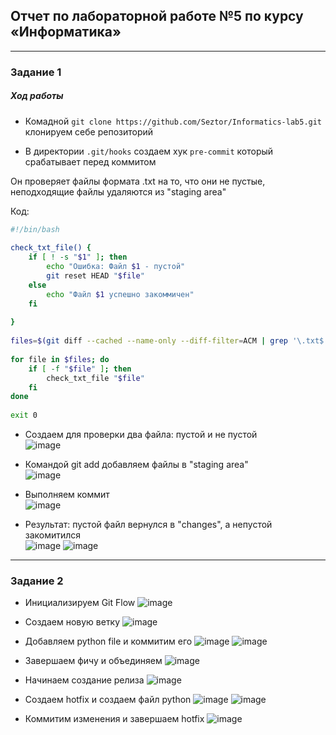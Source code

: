 ## Отчет по лабораторной работе №5 по курсу «Информатика»
---

### Задание 1

##### Ход работы

- Комадной  `git clone https://github.com/Seztor/Informatics-lab5.git`  клонируем себе репозиторий

- В директории `.git/hooks` создаем хук `pre-commit` который срабатывает перед коммитом

Он проверяет файлы формата .txt на то, что они не пустые, неподходящие файлы удаляются из "staging area"

Код:

```bash
#!/bin/bash
 
check_txt_file() {
    if [ ! -s "$1" ]; then
        echo "Ошибка: Файл $1 - пустой"
        git reset HEAD "$file"
    else
    	echo "Файл $1 успешно закоммичен"
    fi
 
}
 
files=$(git diff --cached --name-only --diff-filter=ACM | grep '\.txt$')
 
for file in $files; do
    if [ -f "$file" ]; then
        check_txt_file "$file"
    fi
done
 
exit 0
```
- Создаем для проверки два файла: пустой и не пустой                                                         
![image](https://github.com/user-attachments/assets/c66a413d-ffcf-4b58-88a3-dca77de0b368)

- Командой git add добавляем файлы в "staging area"                                                                      
![image](https://github.com/user-attachments/assets/e669fb89-687e-4d46-a10c-7096fa5f620a)

- Выполняем коммит                                                                                       
![image](https://github.com/user-attachments/assets/56307961-ed65-46e9-8cba-ff5ea42eb597)

- Результат: пустой файл вернулся в "changes", а непустой закомитился                                                    
![image](https://github.com/user-attachments/assets/19faaeed-dea6-446b-92e7-fd5938e6abd3)
![image](https://github.com/user-attachments/assets/34d5d765-44f2-43aa-b41d-55487bd71b47)

---

### Задание 2

- Инициализируем Git Flow
![image](https://github.com/user-attachments/assets/f504cbb0-bf6e-4df0-bd1f-00e8bce06ffe)

- Создаем новую ветку
![image](https://github.com/user-attachments/assets/8588b4bc-3b35-4c0e-b630-35cdb4d12265)

- Добавляем python file и коммитим его
![image](https://github.com/user-attachments/assets/a09a2039-e298-40dd-bdc4-920e8336888a)
![image](https://github.com/user-attachments/assets/b5c1fac0-ab4a-45ce-ab27-cc848604ffb9)

- Завершаем фичу и объединяем
![image](https://github.com/user-attachments/assets/c1b743b5-22e2-4879-b515-74984a508bef)

- Начинаем создание релиза
![image](https://github.com/user-attachments/assets/64e12fe0-d5e0-48fa-9032-a7f47dfdba30)

- Создаем hotfix и создаем файл python
![image](https://github.com/user-attachments/assets/cb9f4b49-992b-4a2a-918e-284c2545b432)
![image](https://github.com/user-attachments/assets/86fe1103-07b3-476a-88ee-d46827f53d46)

- Коммитим изменения и завершаем hotfix
![image](https://github.com/user-attachments/assets/cd99182c-80e1-4aac-a3ba-606d332e2863)
